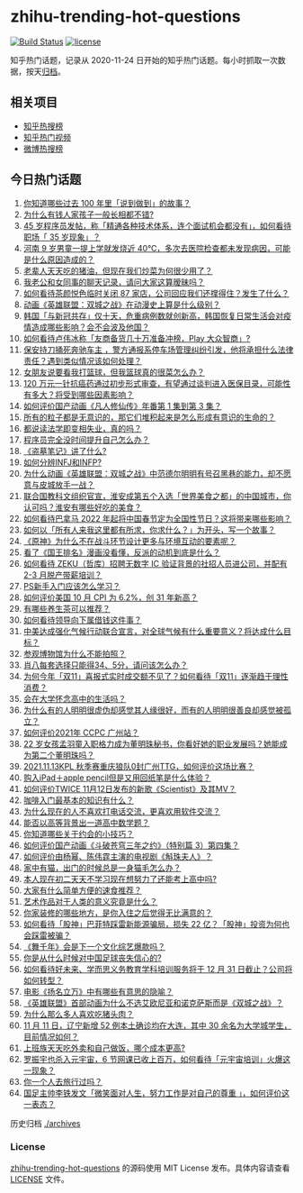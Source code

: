 # zhihu-trending-hot-questions

[![Build Status](https://github.com/justjavac/zhihu-trending-hot-questions/workflows/ci/badge.svg?branch=master)](https://github.com/justjavac/zhihu-trending-hot-questions/actions)
[![license](https://img.shields.io/github/license/justjavac/zhihu-trending-hot-questions)](https://github.com/justjavac/zhihu-trending-hot-questions/blob/master/LICENSE)

知乎热门话题，记录从 2020-11-24 日开始的知乎热门话题。每小时抓取一次数据，按天[归档](./archives)。

## 相关项目

- [知乎热搜榜](https://github.com/justjavac/zhihu-trending-top-search)
- [知乎热门视频](https://github.com/justjavac/zhihu-trending-hot-video)
- [微博热搜榜](https://github.com/justjavac/weibo-trending-hot-search)

## 今日热门话题

<!-- BEGIN -->
<!-- 最后更新时间 Mon Nov 15 2021 06:01:48 GMT+0800 (China Standard Time) -->

1. [你知道哪些过去 100 年里「说到做到」的故事？](https://www.zhihu.com/question/464242642)
1. [为什么有钱人家孩子一般长相都不错?](https://www.zhihu.com/question/432161909)
1. [45 岁程序员发帖，称「精通各种技术体系，连个面试机会都没有」，如何看待职场「 35 岁现象」？](https://www.zhihu.com/question/498762905)
1. [河南 9 岁男童一提上学就发烧近 40℃，多次去医院检查都未发现病因，可能是什么原因造成的？](https://www.zhihu.com/question/498681974)
1. [老辈人天天吃的猪油，但现在我们炒菜为何很少用了？](https://www.zhihu.com/question/497597805)
1. [我老公和女同事的聊天记录，请问大家这算暧昧吗？](https://www.zhihu.com/question/497109894)
1. [如何看待茶颜悦色临时关闭 87 家店，公司回应我们还撑得住？发生了什么？](https://www.zhihu.com/question/498081904)
1. [动画《英雄联盟：双城之战》在动漫史上算是什么级别？](https://www.zhihu.com/question/497599779)
1. [韩国「与新冠共存」仅十天，危重病例数就创新高，韩国恢复日常生活会对疫情造成哪些影响？会不会波及他国？](https://www.zhihu.com/question/498091050)
1. [如何看待卢伟冰称「友商备货几十万准备冲榜，Play 大众智商」?](https://www.zhihu.com/question/497991173)
1. [保安持刀捅死奔驰车主 ，警方通报系停车场管理纠纷引发，他将承担什么法律责任？遇到类似情况该如何处理？](https://www.zhihu.com/question/498781816)
1. [女朋友说要看我打篮球，但我篮球真的很菜怎么办？](https://www.zhihu.com/question/361737398)
1. [120 万元一针抗癌药通过初步形式审查，有望通过谈判进入医保目录，可能性有多大？将受到哪些因素影响？](https://www.zhihu.com/question/497938222)
1. [如何评价国产动画《凡人修仙传》年番第 1 集到第 3 集？](https://www.zhihu.com/question/498404990)
1. [所有的粒子都是无意识的，那它们堆积起来是怎么形成有意识的生命的？](https://www.zhihu.com/question/496339487)
1. [都说读法学即变相失业，真的吗？](https://www.zhihu.com/question/467410017)
1. [程序员完全没时间提升自己怎么办？](https://www.zhihu.com/question/484187629)
1. [《盗墓笔记》讲了什么?](https://www.zhihu.com/question/32090742)
1. [如何分辨INFJ和INFP?](https://www.zhihu.com/question/392280779)
1. [为什么动画《英雄联盟：双城之战》中范德尔明明有号召黑巷的能力，却不愿意与皮城放手一战？](https://www.zhihu.com/question/497411755)
1. [联合国教科文组织官宣，淮安成第五个入选「世界美食之都」的中国城市，你认可吗？淮安有哪些好吃的美食？](https://www.zhihu.com/question/497655944)
1. [如何看待巴拿马 2022 年起将中国春节定为全国性节日？这将带来哪些影响？](https://www.zhihu.com/question/498677828)
1. [如何以「所有人来我这里都有所求，你求什么？」为开头，写一个故事？](https://www.zhihu.com/question/493004342)
1. [《原神》为什么不在战斗环节设计更多与环境互动的要素呢？](https://www.zhihu.com/question/494304486)
1. [看了《国王排名》漫画没看懂，反派的动机到底是什么？](https://www.zhihu.com/question/495733075)
1. [如何看待 ZEKU（哲库）招聘无数字 IC 验证背景的社招人员进公司，并配有 2-3 月脱产带薪培训？](https://www.zhihu.com/question/497803325)
1. [PS新手入门应该怎么学习？](https://www.zhihu.com/question/460652279)
1. [如何评价美国 10 月 CPI 为 6.2%，创 31 年新高？](https://www.zhihu.com/question/498042501)
1. [有哪些养生茶可以推荐？](https://www.zhihu.com/question/39785901)
1. [如何看待领导向下属借钱这件事？](https://www.zhihu.com/question/497728733)
1. [中美达成强化气候行动联合宣言，对全球气候有什么重要意义？将达成什么目标？](https://www.zhihu.com/question/498068308)
1. [参观博物馆为什么不能拍照？](https://www.zhihu.com/question/62378179)
1. [肖八每套选择只能得34、5分，请问该怎么办？](https://www.zhihu.com/question/430045138)
1. [为何今年「双11」喜报式实时成交额不见了？如何看待「双11」逐渐趋于理性消费？](https://www.zhihu.com/question/498180717)
1. [会在大学怀念高中的生活吗？](https://www.zhihu.com/question/497022564)
1. [为什么有的人明明很虚伪却感觉其人缘很好，而有的人明明很善良却感觉被孤立？](https://www.zhihu.com/question/40092699)
1. [如何评价2021年 CCPC 广州站？](https://www.zhihu.com/question/498681213)
1. [22 岁女孩孟羽童入职格力成为董明珠秘书，你看好她的职业发展吗？她能成为第二个董明珠吗？](https://www.zhihu.com/question/492862535)
1. [2021.11.13KPL 秋季赛重庆狼队0封广州TTG，如何评价这场比赛？](https://www.zhihu.com/question/498724676)
1. [购入iPad＋apple pencil但是又用回纸笔是什么体验？](https://www.zhihu.com/question/354858460)
1. [如何评价TWICE 11月12日发布的新歌《Scientist》及其MV？](https://www.zhihu.com/question/498373614)
1. [咖啡入门最基本的知识有什么？](https://www.zhihu.com/question/40318124)
1. [为什么现在的人不喜欢打电话交流，更喜欢用软件交流？](https://www.zhihu.com/question/497503964)
1. [能否以高等背景出一道高中数学题？](https://www.zhihu.com/question/495476558)
1. [你知道哪些关于约会的小技巧？](https://www.zhihu.com/question/357157180)
1. [如何评价国产动画《斗破苍穹三年之约》（特别篇 3）第四集？](https://www.zhihu.com/question/498409859)
1. [如何评价由杨幂、陈伟霆主演的电视剧《斛珠夫人》？](https://www.zhihu.com/question/498020859)
1. [家中有猫，出门的时候总是一身猫毛怎么办？](https://www.zhihu.com/question/23836220)
1. [本人现在初二天天不学习现在想努力了还能考上高中吗?](https://www.zhihu.com/question/494096172)
1. [大家有什么简单方便的速食推荐？](https://www.zhihu.com/question/439194875)
1. [艺术作品对于人类的意义究竟是什么？](https://www.zhihu.com/question/305767144)
1. [你家装修的哪些地方，是你入住之后觉得无比满意的？](https://www.zhihu.com/question/498751132)
1. [如何看待「股神」巴菲特踩雷新能源骗局，损失 22 亿？「股神」投资为何也会踩雷被骗？](https://www.zhihu.com/question/498381295)
1. [《舞千年》会是下一个文化综艺爆款吗？](https://www.zhihu.com/question/498547161)
1. [你是从什么时候对中国足球丧失信心的?](https://www.zhihu.com/question/484361196)
1. [如何看待好未来、学而思义务教育学科培训服务将于 12 月 31 日截止？公司将如何转型？](https://www.zhihu.com/question/498593904)
1. [电影《扬名立万》中有哪些有意思的隐喻？](https://www.zhihu.com/question/497785483)
1. [《英雄联盟》首部动画为什么不选艾欧尼亚和诺克萨斯而是《双城之战》？](https://www.zhihu.com/question/497490135)
1. [为什么那么多人喜欢吃猪头肉？](https://www.zhihu.com/question/497271153)
1. [11 月 11 日，辽宁新增 52 例本土确诊均在大连，其中 30 余名为大学城学生，目前情况如何？](https://www.zhihu.com/question/498291560)
1. [上班族天天吃外卖和自己做饭，哪个成本更高?](https://www.zhihu.com/question/486371644)
1. [罗振宇也杀入元宇宙，6 节网课已收上百万，如何看待「元宇宙培训」火爆这一现象？](https://www.zhihu.com/question/498253202)
1. [你一个人去旅行过吗？](https://www.zhihu.com/question/448734592)
1. [国足主帅李铁发文「微笑面对人生，努力工作是对自己的尊重 」，如何评价这一表态？](https://www.zhihu.com/question/498424419)

<!-- END -->

历史归档 [./archives](./archives)

### License

[zhihu-trending-hot-questions](https://github.com/justjavac/zhihu-trending-hot-questions)
的源码使用 MIT License 发布。具体内容请查看 [LICENSE](./LICENSE) 文件。
